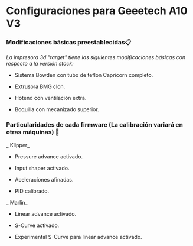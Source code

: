 # Configuraciones para Geeetech A10 V3


### Modificaciones básicas preestablecidas📋

_La impresora 3d "target" tiene las siguientes modificaciones básicas con respecto a la versión stock:_

* Sistema Bowden con tubo de teflón Capricorn completo.

* Extrusora BMG clon.

* Hotend con ventilación extra.

* Boquilla con mecanizado superior.

### Particularidades de cada firmware (La calibración variará en otras máquinas) 🚀

_ Klipper_

* Pressure advance activado.

* Input shaper activado.

* Aceleraciones afinadas.

* PID calibrado.

_ Marlin_

* Linear advance activado.

* S-Curve activado.

* Experimental S-Curve para linear advance activado.

